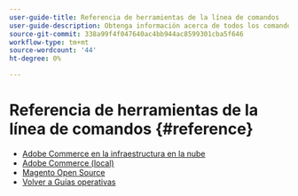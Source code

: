 ```yaml
---
user-guide-title: Referencia de herramientas de la línea de comandos
user-guide-description: Obtenga información acerca de todos los comandos, argumentos y opciones disponibles para las herramientas de línea de comandos de Adobe Commerce y Magento Open Source.
source-git-commit: 338a99f4f047640ac4bb944ac8599301cba5f646
workflow-type: tm+mt
source-wordcount: '44'
ht-degree: 0%

---
```



# Referencia de herramientas de la línea de comandos {#reference}

- [Adobe Commerce en la infraestructura en la nube](commerce.md)
- [Adobe Commerce (local)](commerce-on-premises.md)
- [Magento Open Source](magento-open-source.md)
- [Volver a Guías operativas](https://experienceleague.adobe.com/docs/commerce-operations/operational-guides/home.html)
